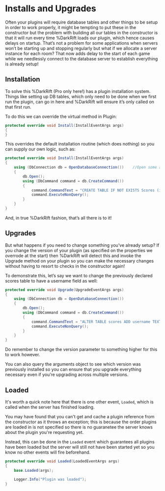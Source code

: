 # Installs and Upgrades
Often your plugins will require database tables and other things to be setup in order to work properly, it might be tempting to put these in the constructor but the problem with building all our tables in the constructor is that it will run every time %DarkRift loads our plugin, which hence causes delays on startup. That’s not a problem for some applications when servers won’t be starting up and stopping regularly but what if we allocate a server instance for each room? That now adds delay to the start of each game while we needlessly connect to the database server to establish everything is already setup!

## Installation
To solve this %DarkRift (Pro only here!) has a plugin installation system. Things like setting up DB tables, which only need to be done when we first run the plugin, can go in here and %DarkRift will ensure it’s only called on that first run.

To do this we can override the virtual method in Plugin:
```csharp
protected override void Install(InstallEventArgs args)
{
}
```
This overrides the default installation routine (which does nothing) so you can supply our own logic, such as:
```csharp
protected override void Install(InstallEventArgs args)
{
    using (DbConnection db = OpenDatabaseConnection())    //Open some arbitrary database connection from somewhere
    {
        db.Open();
        using (DbCommand command = db.CreateCommand())
        {
            command.CommandText = "CREATE TABLE IF NOT EXISTS Scores (id INTEGER PRIMARY KEY AUTOINCREMENT, score INTEGER)";
            command.ExecuteNonQuery();
        }
    }
}
```
And, in true %DarkRift fashion, that’s all there is to it!

## Upgrades
But what happens if you need to change something you’ve already setup? If you change the version of your plugin (as specified on the properties we overrode at the start) then %DarkRift will detect this and invoke the Upgrade method on your plugin so you can make the necessary changes without having to resort to checks in the constructor again!

To demonstrate this, let’s say we want to change the previously declared scores table to have a username field as well:
```csharp
protected override void Upgrade(UpgradeEventArgs args)
{
    using (DbConnection db = OpenDatabaseConnection())
    {
        db.Open();
        using (DbCommand command = db.CreateCommand())
        {
            command.CommandText = "ALTER TABLE scores ADD username TEXT";
            command.ExecuteNonQuery();
        }
    }
}
```
Do remember to change the version parameter to something higher for this to work however.

You can also query the arguments object to see which version was previously installed so you can ensure that you upgrade everything necessary even if you’re upgrading across multiple versions.

## Loaded
It's worth a quick note here that there is one other event, `Loaded`, which is called when the server has finished loading.

You may have found that you can't get and cache a plugin reference from the constructor as it throws an exception; this is because the order plugins are loaded in is not specified so there is no guaranetee the server knows about the plugin you're requesting yet.

Instead, this can be done in the `Loaded` event which guarantees all plugins have been loaded but the server will still not have been started yet so you know no other events will fire beforehand.

```csharp
protected override void Loaded(LoadedEventArgs args)
{
    base.Loaded(args);

    Logger.Info("Plugin was loaded");
}
```

